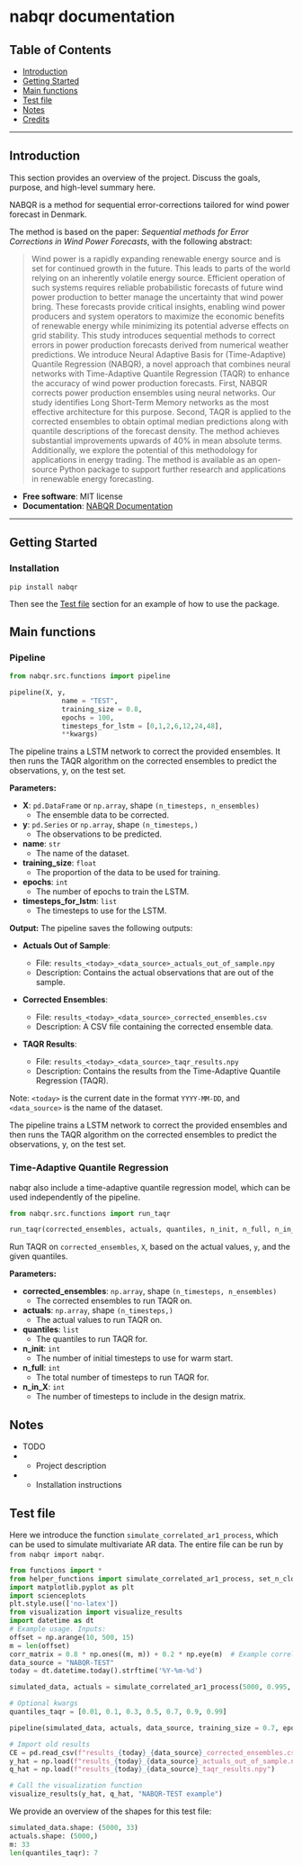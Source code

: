 <!-- .. nabqr-RTD documentation master file, created by
   sphinx-quickstart on Wed Nov 20 09:07:39 2024.
   You can adapt this file completely to your liking, but it should at least
   contain the root `toctree` directive. 
   
   THIS FILE IS OUR MAIN DOCUMENTATION FILE FOR READ THE DOCS.
   
   -->


nabqr documentation
=======================

## Table of Contents
- [Introduction](#introduction)
- [Getting Started](#getting-started)
- [Main functions](#main-functions)
- [Test file](#test-file)
- [Notes](#notes)
- [Credits](#credits)
---

## Introduction

This section provides an overview of the project. Discuss the goals, purpose, and high-level summary here.


NABQR is a method for sequential error-corrections tailored for wind power forecast in Denmark.

The method is based on the paper: *Sequential methods for Error Corrections in Wind Power Forecasts*, with the following abstract:
> Wind power is a rapidly expanding renewable energy source and is set for continued growth in the future. This leads to parts of the world relying on an inherently volatile energy source.
> Efficient operation of such systems requires reliable probabilistic forecasts of future wind power production to better manage the uncertainty that wind power bring. These forecasts provide critical insights, enabling wind power producers and system operators to maximize the economic benefits of renewable energy while minimizing its potential adverse effects on grid stability.
> This study introduces sequential methods to correct errors in power production forecasts derived from numerical weather predictions. 
> We introduce Neural Adaptive Basis for (Time-Adaptive) Quantile Regression (NABQR), a novel approach that combines neural networks with Time-Adaptive Quantile Regression (TAQR) to enhance the accuracy of wind power production forecasts. 
> First, NABQR corrects power production ensembles using neural networks.
> Our study identifies Long Short-Term Memory networks as the most effective architecture for this purpose.
> Second, TAQR is applied to the corrected ensembles to obtain optimal median predictions along with quantile descriptions of the forecast density. 
> The method achieves substantial improvements upwards of 40% in mean absolute terms. Additionally, we explore the potential of this methodology for applications in energy trading.
> The method is available as an open-source Python package to support further research and applications in renewable energy forecasting.


- **Free software**: MIT license  
- **Documentation**: [NABQR Documentation](https://nabqr.readthedocs.io)
---

## Getting Started

### Installation
`pip install nabqr`

Then see the [Test file](#test-file) section for an example of how to use the package.

## Main functions
### Pipeline
```python
from nabqr.src.functions import pipeline
```

```python
pipeline(X, y, 
             name = "TEST",
             training_size = 0.8, 
             epochs = 100,
             timesteps_for_lstm = [0,1,2,6,12,24,48],
             **kwargs)
```

The pipeline trains a LSTM network to correct the provided ensembles.
It then runs the TAQR algorithm on the corrected ensembles to predict the observations, y, on the test set.

**Parameters:**

- **X**: `pd.DataFrame` or `np.array`, shape `(n_timesteps, n_ensembles)`
  - The ensemble data to be corrected.
- **y**: `pd.Series` or `np.array`, shape `(n_timesteps,)`
  - The observations to be predicted.
- **name**: `str`
  - The name of the dataset.
- **training_size**: `float`
  - The proportion of the data to be used for training.
- **epochs**: `int`
  - The number of epochs to train the LSTM.
- **timesteps_for_lstm**: `list`
  - The timesteps to use for the LSTM.

**Output:**
The pipeline saves the following outputs:

- **Actuals Out of Sample**: 
  - File: `results_<today>_<data_source>_actuals_out_of_sample.npy`
  - Description: Contains the actual observations that are out of the sample.

- **Corrected Ensembles**: 
  - File: `results_<today>_<data_source>_corrected_ensembles.csv`
  - Description: A CSV file containing the corrected ensemble data.

- **TAQR Results**: 
  - File: `results_<today>_<data_source>_taqr_results.npy`
  - Description: Contains the results from the Time-Adaptive Quantile Regression (TAQR).

Note: `<today>` is the current date in the format `YYYY-MM-DD`, and `<data_source>` is the name of the dataset.


The pipeline trains a LSTM network to correct the provided ensembles and then runs the TAQR algorithm on the corrected ensembles to predict the observations, y, on the test set.

### Time-Adaptive Quantile Regression
nabqr also include a time-adaptive quantile regression model, which can be used independently of the pipeline.
```python
from nabqr.src.functions import run_taqr
```
```python
run_taqr(corrected_ensembles, actuals, quantiles, n_init, n_full, n_in_X)
```

Run TAQR on `corrected_ensembles`, `X`, based on the actual values, `y`, and the given quantiles.

**Parameters:**

- **corrected_ensembles**: `np.array`, shape `(n_timesteps, n_ensembles)`
  - The corrected ensembles to run TAQR on.
- **actuals**: `np.array`, shape `(n_timesteps,)`
  - The actual values to run TAQR on.
- **quantiles**: `list`
  - The quantiles to run TAQR for.
- **n_init**: `int`
  - The number of initial timesteps to use for warm start.
- **n_full**: `int`
  - The total number of timesteps to run TAQR for.
- **n_in_X**: `int`
  - The number of timesteps to include in the design matrix.


## Notes

- TODO
- - Project description
- - Installation instructions


## Test file 
Here we introduce the function `simulate_correlated_ar1_process`, which can be used to simulate multivariate AR data. The entire file can be run by `from nabqr import nabqr`.


```python
from functions import *
from helper_functions import simulate_correlated_ar1_process, set_n_closest_to_zero
import matplotlib.pyplot as plt
import scienceplots
plt.style.use(['no-latex'])
from visualization import visualize_results 
import datetime as dt
# Example usage. Inputs:
offset = np.arange(10, 500, 15)
m = len(offset)
corr_matrix = 0.8 * np.ones((m, m)) + 0.2 * np.eye(m)  # Example correlation structure
data_source = "NABQR-TEST"
today = dt.datetime.today().strftime('%Y-%m-%d')

simulated_data, actuals = simulate_correlated_ar1_process(5000, 0.995, 8, m, corr_matrix, offset, smooth=5)

# Optional kwargs
quantiles_taqr = [0.01, 0.1, 0.3, 0.5, 0.7, 0.9, 0.99]

pipeline(simulated_data, actuals, data_source, training_size = 0.7, epochs = 100, timesteps_for_lstm = [0,1,2,6,12,24], quantiles_taqr = quantiles_taqr)

# Import old results
CE = pd.read_csv(f"results_{today}_{data_source}_corrected_ensembles.csv")
y_hat = np.load(f"results_{today}_{data_source}_actuals_out_of_sample.npy")
q_hat = np.load(f"results_{today}_{data_source}_taqr_results.npy")

# Call the visualization function
visualize_results(y_hat, q_hat, "NABQR-TEST example")
```

We provide an overview of the shapes for this test file:
```python
simulated_data.shape: (5000, 33)
actuals.shape: (5000,)
m: 33
len(quantiles_taqr): 7
```

